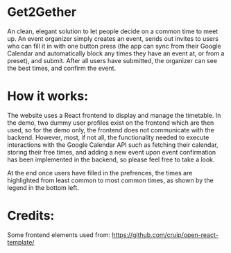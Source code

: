 # Get2Gether
An clean, elegant solution to let people decide on a common time to meet up. An event organizer simply creates an event, sends out invites to users who can fill it in with one button press (the app can sync from their Google Calendar and automatically block any times they have an event at, or from a preset), and submit. After all users have submitted, the organizer can see the best times, and confirm the event. 

# How it works:
The website uses a React frontend to display and manage the timetable. In the demo, two dummy user profiles exist on the frontend which are then used, so for the demo only, the frontend does not communicate with the backend. However, most, if not all, the functionality needed to execute interactions with the Google Calendar API such as fetching their calendar, storing their free times, and adding a new event upon event confirmation has been implemented in the backend, so please feel free to take a look. 

At the end once users have filled in the prefrences, the times are highlighted from least common to most common times, as shown by the legend in the bottom left.

# Credits:

Some frontend elements used from: https://github.com/cruip/open-react-template/ 

